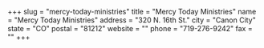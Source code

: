 +++
slug = "mercy-today-ministries"
title = "Mercy Today Ministries"
name = "Mercy Today Ministries"
address = "320 N. 16th St."
city = "Canon City"
state = "CO"
postal = "81212"
website = ""
phone = "719-276-9242"
fax = ""
+++

